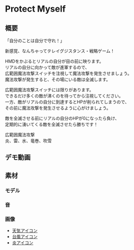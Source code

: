 # Protect Myself

## 概要

「自分のことは自分で守れ！」  

新感覚、なんちゃってテレイグジスタンス・戦略ゲーム！  

HMDをかぶるとリアルの自分が目の前に映ります。  
リアルの自分に向かって敵が進軍するので、  
広範囲魔法攻撃スイッチを注視して魔法攻撃を発生させましょう。  
魔法攻撃が発生すると、その場にいる敵は全滅します。  

広範囲魔法攻撃スイッチには限りがあります。  
できるだけ多くの敵が沸くのを待ってから注視してください。  
一方、敵がリアルの自分に到達するとHPが削られてしまうので、  
その前に魔法攻撃を発生させるように心がけましょう。  

敵を全滅させる前にリアルの自分のHPが0になったら負け、  
定期的に湧いてくる敵を全滅させたら勝ちです！ 

広範囲魔法攻撃  
炎、雷、水、竜巻、吹雪 

## デモ動画

## 素材

### モデル

### 音

### 画像

- [天気アイコン](https://jp.freepik.com/index.php?goto=8&page=&cat=weather&type=iconos)
- [台風アイコン](http://icooon-mono.com/16041-%E5%8F%B0%E9%A2%A8%E3%81%AE%E3%83%95%E3%83%AA%E3%83%BC%E7%B4%A0%E6%9D%90/)
- [炎アイコン](http://icooon-mono.com/16105-%E7%82%8E%E3%82%A2%E3%82%A4%E3%82%B3%E3%83%B3/)
